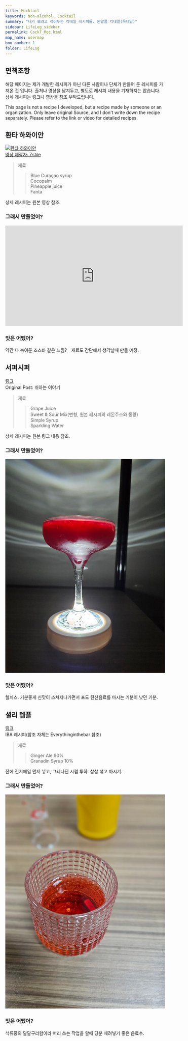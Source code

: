 ```yaml
---
title: Mocktail
keywords: Non-alcohol, Cocktail
summary: "내가 보려고 적어두는 칵테일 레시피들. 논알콜 칵테일(목테일)"
sidebar: LifeLog_sidebar
permalink: CockT_Moc.html
map_name: usermap
box_number: 1
folder: LifeLog
---
```


## 면책조항

해당 페이지는 제가 개발한 레시피가 아닌 다른 사람이나 단체가 만들어 둔 레시피를 가져온 것 입니다. 출처나 영상을 남겨두고, 별도로 레시피 내용을 기재하지는 않습니다. 상세 레시피는 링크나 영상을 참조 부탁드립니다.  

This page is not a recipe I developed, but a recipe made by someone or an organization. Only leave original Source, and I don't write down the recipe separately. Please refer to the link or video for detailed recipes.  

## 환타 하와이안

[![환타 하와이안](http://img.youtube.com/vi/LcHxZt3KC-A/0.jpg)](https://youtube.com/shorts/LcHxZt3KC-A?si=nyA8zO2ScVVPNIkg)  
[영상 제작자: Zstile](https://www.youtube.com/@ZsTile)  

> 재료
> 
> > Blue Curaçao syrup  
> > Cocopalm  
> > Pineapple juice  
> > Fanta  

상세 레시피는 원본 영상 참조.  

### 그래서 만들었어?

<iframe width="560" height="315" src="https://www.youtube.com/embed/KsjqUwWy1YE?si=jbOXmBjx8LLRNs33" title="YouTube video player" frameborder="0" allow="accelerometer; autoplay; clipboard-write; encrypted-media; gyroscope; picture-in-picture; web-share" referrerpolicy="strict-origin-when-cross-origin" allowfullscreen></iframe>

### 맛은 어땠어?

약간 다 녹여둔 조스바 같은 느낌?　재료도 간단해서 생각날때 만들 예정.

## 서퍼시퍼

[링크](https://holdeniscomming.tistory.com/entry/4-%EB%AC%B4%EC%95%8C%EC%BD%9C-%EC%B9%B5%ED%85%8C%EC%9D%BC-%EB%A0%88%EC%8B%9C%ED%94%BC-%EC%84%9C%ED%8D%BC%EC%8B%9C%ED%8D%BC-%EB%A7%8C%EB%93%9C%EB%8A%94-%EB%B2%95Supper-Sipper-%EB%B0%94%EC%9D%B4%EC%98%AC%EB%A0%9B-%ED%96%A5%EA%B8%B0)  
Original Post: 취하는 이야기  

> 재료  
> > Grape Juice  
> > Sweet & Sour Mix(변형, 원본 레시피의 레몬주스와 동량)  
> > Simple Syrup  
> > Sparkling Water  

상세 레시피는 원본 링크 내용 참조.  

### 그래서 만들었어?

![서퍼시퍼](./CockT_Img/Supper_Sipper.jpg)  

### 맛은 어땠어?

웰치스. 기분좋게 신맛이 스쳐지나가면서 포도 탄산음료를 마시는 기분이 낫던 기분.  

## 셜리 템플

[링크](https://everythinginthebar.blogspot.com/2011/01/i-60-cocktails-iba-international.html)  
IBA 레시피(참조 자체는 Everythinginthebar 참조)  

> 재료  
> > Ginger Ale 90%  
> > Granadin Syrup 10%   

잔에 진저에일 먼저 넣고, 그레나딘 시럽 투하. 살살 섞고 마시기.  

### 그래서 만들었어?

![셜리템플](./CockT_Img/Shirley_Temple.jpg)  

### 맛은 어땠어?

석류풍의 달달구리함이라 머리 쓰는 작업을 할때 당분 때려넣기 좋은 음료수.   

